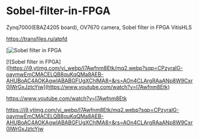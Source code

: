 # Sobel-filter-in-FPGA

Zynq7000(EBAZ4205 board), OV7670 camera, Sobel filter in FPGA VitisHLS

https://transfiles.ru/atpfd

[![Sobel filter in FPGA](https://www.youtube.com/watch?v=I7Awfnm8Etk](https://www.youtube.com/watch?v=I7Awfnm8Etk))

[![Sobel filter in FPGA]([https://i9.ytimg.com/vi_webp/I7Awfnm8Etk/mq2.webp?sqp=CPzyraIG-oaymwEmCMACELQB8quKqQMa8AEB-AHUBoAC4AOKAgwIABABGFUgXChlMA8=&rs=AOn4CLArgRAaANp8W9Cxr0IWrGxJztcYjw](https://www.youtube.com/watch?v=I7Awfnm8Etk)

https://www.youtube.com/watch?v=I7Awfnm8Etk

https://i9.ytimg.com/vi_webp/I7Awfnm8Etk/mq2.webp?sqp=CPzyraIG-oaymwEmCMACELQB8quKqQMa8AEB-AHUBoAC4AOKAgwIABABGFUgXChlMA8=&rs=AOn4CLArgRAaANp8W9Cxr0IWrGxJztcYjw


